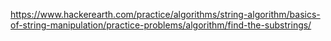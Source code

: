 https://www.hackerearth.com/practice/algorithms/string-algorithm/basics-of-string-manipulation/practice-problems/algorithm/find-the-substrings/
